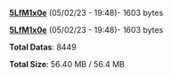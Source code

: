 [**5LfM1x0e**](/data/5LfM1x0e.txt) (05/02/23 - 19:48)- 1603 bytes

[**5LfM1x0e**](/data/5LfM1x0e.txt) (05/02/23 - 19:48)- 1603 bytes

**Total Datas**: 8449

**Total Size**: 56.40 MB / 56.4 MB